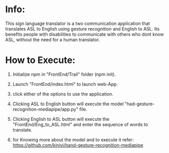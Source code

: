 # Info:
This sign language translator is a two communication application that translates ASL to English using gesture recognition and English to ASL. Its benefits people with disabilities to communicate with others who dont know ASL, without the need for a human translator.

# How to Execute:
1) Initialize npm in "FrontEnd/Trail" folder (npm init).

2) Launch "FrontEnd/index.html" to launch web-App.

3) click either of the options to use the application.

4) Clicking ASL to English button will execute the model "had-gesture-recognition-mediapipe/app.py" file. 

5) Clicking English to ASL button will execute the "FrontEnd/Eng_to_ASL.html" and enter the sequence of words to translate.

6) for Knowing more about the model and to execute it refer: https://github.com/kinivi/hand-gesture-recognition-mediapipe
